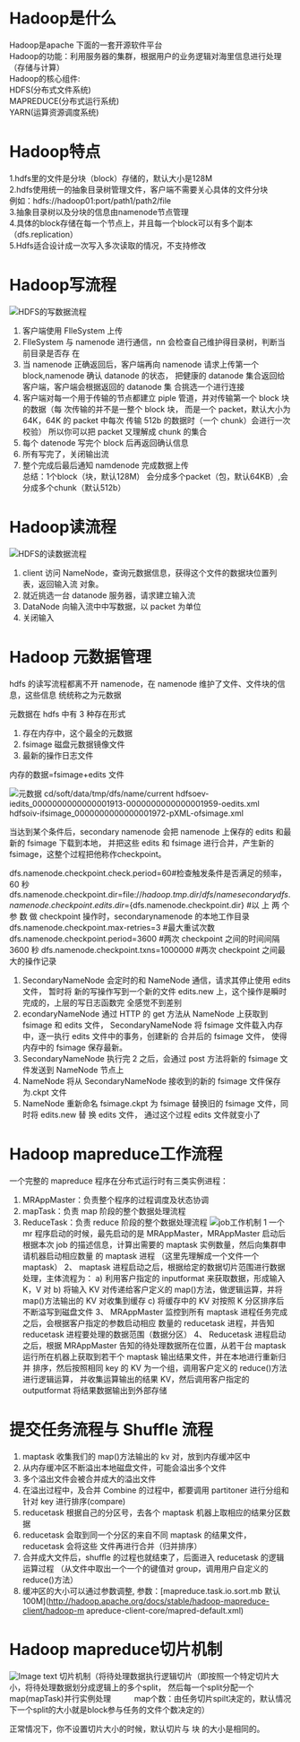 # Hadoop是什么
Hadoop是apache 下面的一套开源软件平台  
Hadoop的功能：利用服务器的集群，根据用户的业务逻辑对海里信息进行处理（存储与计算）  
Hadoop的核心组件:  
  HDFS(分布式文件系统)  
  MAPREDUCE(分布式运行系统)  
  YARN(运算资源调度系统)  
   
# Hadoop特点
1.hdfs里的文件是分块（block）存储的，默认大小是128M  
2.hdfs使用统一的抽象目录树管理文件，客户端不需要关心具体的文件分块  
 例如：hdfs://hadoop01:port/path1/path2/file  
3.抽象目录树以及分块的信息由namenode节点管理  
4.具体的block存储在每一个节点上，并且每一个block可以有多个副本（dfs.replication）  
5.Hdfs适合设计成一次写入多次读取的情况，不支持修改  

# Hadoop写流程
![HDFS的写数据流程](https://github.com/qq840093270/study/blob/master/bigData/doc/Hadoop/images/HDFS%E7%9A%84%E5%86%99%E6%95%B0%E6%8D%AE%E6%B5%81%E7%A8%8B.png)
1. 客户端使用 FIleSystem 上传 
2. FIleSystem 与 namenode 进行通信，nn 会检查自己维护得目录树，判断当前目录是否存 在 
3. 当 namenode 正确返回后，客户端再向 namenode 请求上传第一个 block,namenode 确认 datanode 的状态，
   把健康的 datanode 集合返回给客户端，客户端会根据返回的 datanode 集 合挑选一个进行连接 
4. 客户端对每一个用于传输的节点都建立 piple 管道，并对传输第一个 block 块的数据（每 次传输的并不是一整个 block 块，
   而是一个 packet，默认大小为 64K，64K 的 packet 中每次 传输 512b 的数据时（一个 chunk）会进行一次校验）
   所以你可以把 packet 又理解成 chunk 的集合 
5. 每个 datenode 写完个 block 后再返回确认信息 
6. 所有写完了，关闭输出流 
7. 整个完成后最后通知 namdenode 完成数据上传  
总结：1个block（块，默认128M） 会分成多个packet（包，默认64KB）,会分成多个chunk（默认512b）  

# Hadoop读流程
![HDFS的读数据流程](https://github.com/qq840093270/study/blob/master/bigData/doc/Hadoop/images/HDFS%E7%9A%84%E8%AF%BB%E6%95%B0%E6%8D%AE%E6%B5%81%E7%A8%8B.png)
1. client 访问 NameNode，查询元数据信息，获得这个文件的数据块位置列表，返回输入流 对象。 
2. 就近挑选一台 datanode 服务器，请求建立输入流 
3. DataNode 向输入流中中写数据，以 packet 为单位 
4. 关闭输入

# Hadoop 元数据管理
hdfs 的读写流程都离不开 namenode，在 namenode 维护了文件、文件块的信息，这些信息 统统称之为元数据

元数据在 hdfs 中有 3 种存在形式 
1. 存在内存中，这个最全的元数据 
2. fsimage 磁盘元数据镜像文件 
3. 最新的操作日志文件 

内存的数据=fsimage+edits 文件  

![元数据](https://github.com/qq840093270/study/blob/master/bigData/doc/Hadoop/images/%E5%85%83%E6%95%B0%E6%8D%AE.jpg)
cd/soft/data/tmp/dfs/name/current hdfsoev-iedits_0000000000000001913-0000000000000001959-oedits.xml hdfsoiv-ifsimage_0000000000000001972-pXML-ofsimage.xml

当达到某个条件后，secondary namenode 会把 namenode 上保存的 edits 和最新的 fsimage 下载到本地，
并把这些 edits 和 fsimage 进行合并，产生新的 fsimage，这整个过程把他称作checkpoint。



dfs.namenode.checkpoint.check.period=60#检查触发条件是否满足的频率，60 秒 
dfs.namenode.checkpoint.dir=file://${hadoop.tmp.dir}/dfs/namesecondary 
dfs.namenode.checkpoint.edits.dir=${dfs.namenode.checkpoint.dir} #以 上 两 个 参 数 做 checkpoint 操作时，secondarynamenode 的本地工作目录
dfs.namenode.checkpoint.max-retries=3   #最大重试次数 
dfs.namenode.checkpoint.period=3600     #两次 checkpoint 之间的时间间隔 3600 秒 
dfs.namenode.checkpoint.txns=1000000    #两次 checkpoint 之间最大的操作记录


1. SecondaryNameNode 会定时的和 NameNode 通信，请求其停止使用 edits 文件，
   暂时将 新的写操作写到一个新的文件 edits.new 上，这个操作是瞬时完成的，上层的写日志函数完 全感觉不到差别
2. econdaryNameNode 通过 HTTP 的 get 方法从 NameNode 上获取到 fsimage 和 edits 文件，
   SecondaryNameNode 将 fsimage 文件载入内存中，逐一执行 edits 文件中的事务，创建新的 合并后的 fsimage 文件，
   使得内存中的 fsimage 保存最新。
3. SecondaryNameNode 执行完 2 之后，会通过 post 方法将新的 fsimage 文件发送到 NameNode 节点上
4. NameNode 将从 SecondaryNameNode 接收到的新的 fsimage 文件保存为.ckpt 文件
5. NameNode 重新命名 fsimage.ckpt 为 fsimage 替换旧的 fsimage 文件，同时将 edits.new 替 换 edits 文件，
   通过这个过程 edits 文件就变小了

# Hadoop mapreduce工作流程
一个完整的 mapreduce 程序在分布式运行时有三类实例进程： 
1. MRAppMaster：负责整个程序的过程调度及状态协调 
2. mapTask：负责 map 阶段的整个数据处理流程
3. ReduceTask：负责 reduce 阶段的整个数据处理流程
![job工作机制](https://github.com/qq840093270/study/blob/master/bigData/doc/Hadoop/images/%E5%B7%A5%E4%BD%9C%E6%9C%BA%E5%88%B6.jpg)
1 一个 mr 程序启动的时候，最先启动的是 MRAppMaster，MRAppMaster 启动后根据本次 job 的描述信息，计算出需要的 maptask 实例数量，然后向集群申请机器启动相应数量 的 maptask 进程 （这里先理解成一个文件一个 maptask）
2、 maptask 进程启动之后，根据给定的数据切片范围进行数据处理，主体流程为：
  a) 利用客户指定的 inputformat 来获取数据，形成输入 K，V 对 
  b) 将输入 KV 对传递给客户定义的 map()方法，做逻辑运算，并将 map()方法输出的 KV 对收集到缓存 
  c) 将缓存中的 KV 对按照 K 分区排序后不断溢写到磁盘文件 
3、 MRAppMaster 监控到所有 maptask 进程任务完成之后，会根据客户指定的参数启动相应 数量的 reducetask 进程，并告知 reducetask 进程要处理的数据范围（数据分区） 
4、 Reducetask 进程启动之后，根据 MRAppMaster 告知的待处理数据所在位置，从若干台 maptask 运行所在机器上获取到若干个 maptask 输出结果文件，并在本地进行重新归并 排序，然后按照相同 key 的 KV 为一个组，调用客户定义的 reduce()方法进行逻辑运算， 并收集运算输出的结果 KV，然后调用客户指定的 outputformat 将结果数据输出到外部存储

# 提交任务流程与 Shuffle 流程
1. maptask 收集我们的 map()方法输出的 kv 对，放到内存缓冲区中 
2. 从内存缓冲区不断溢出本地磁盘文件，可能会溢出多个文件 
3. 多个溢出文件会被合并成大的溢出文件 
4. 在溢出过程中，及合并 Combine 的过程中，都要调用 partitoner 进行分组和针对 key 进行排序(compare) 
5. reducetask 根据自己的分区号，去各个 maptask 机器上取相应的结果分区数据 
6. reducetask 会取到同一个分区的来自不同 maptask 的结果文件，reducetask 会将这些 文件再进行合并（归并排序） 
7. 合并成大文件后，shuffle 的过程也就结束了，后面进入 reducetask 的逻辑运算过程 （从文件中取出一个一个的键值对 group，调用用户自定义的 reduce()方法） 
8. 缓冲区的大小可以通过参数调整, 参数：[mapreduce.task.io.sort.mb 默认100M](http://hadoop.apache.org/docs/stable/hadoop-mapreduce-client/hadoop-m apreduce-client-core/mapred-default.xml) 

# Hadoop mapreduce切片机制
![Image text](/images/图片5.png)
切片机制（将待处理数据执行逻辑切片（即按照一个特定切片大小，将待处理数据划分成逻辑上的多个split，
         然后每一个split分配一个map(mapTask)并行实例处理　
         map个数：由任务切片spilt决定的，默认情况下一个split的大小就是block参与任务的文件个数决定的） 

正常情况下，你不设置切片大小的时候，默认切片与 块 的大小是相同的。  
